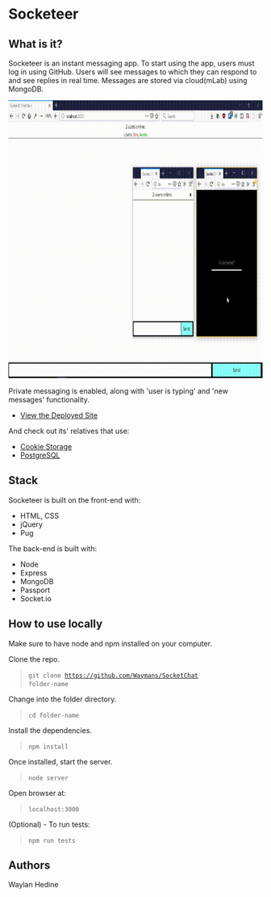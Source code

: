 # Socketeer

## What is it?

Socketeer is an instant messaging app. To start using the app, users must log in using GitHub.
Users will see messages to which they can respond to and see replies in real time. Messages are
stored via cloud(mLab) using MongoDB.

<img src="./vid/socket.gif" width="850" height="550">

Private messaging is enabled, along with 'user is typing' and 'new messages' functionality. 

* [View the Deployed Site](https://glaze-kitchen.glitch.me/)

And check out its' relatives that use:
* [Cookie Storage](https://wise-ticket.glitch.me/)
* [PostgreSQL](https://inexpensive-beast-1.glitch.me/)

## Stack
Socketeer is built on the front-end with:
* HTML, CSS
* jQuery
* Pug

The back-end is built with:
* Node
* Express
* MongoDB
* Passport
* Socket.io

## How to use locally
Make sure to have node and npm installed on your computer.

Clone the repo.

> <code>git clone https://github.com/Waymans/SocketChat folder-name</code>

Change into the folder directory.

> <code>cd folder-name</code>

Install the dependencies.

> <code>npm install</code>

Once installed, start the server.

> <code>node server</code>

Open browser at:

> <code>localhost:3000</code>

(Optional) - To run tests:

> <code>npm run tests</code>

## Authors
Waylan Hedine
